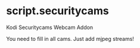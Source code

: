 # script.securitycams
Kodi Securitycams Webcam Addon

You need to fill in all cams. Just add mjpeg streams!
